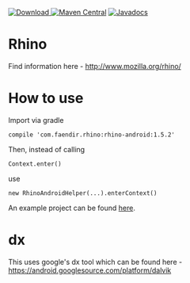 [![Download](https://api.bintray.com/packages/f43nd1r/maven/rhino-android/images/download.svg) ](https://bintray.com/f43nd1r/maven/rhino-android/_latestVersion)
[![Maven Central](https://img.shields.io/maven-central/v/com.faendir.rhino/rhino-android.svg?maxAge=2592000)](http://search.maven.org/#search%7Cga%7C1%7Ccom.faendir.rhino)
[![Javadocs](http://www.javadoc.io/badge/com.faendir.rhino/rhino-android.svg)](http://www.javadoc.io/doc/com.faendir.rhino/rhino-android)

# Rhino
Find information here - http://www.mozilla.org/rhino/

# How to use

Import via gradle
```
compile 'com.faendir.rhino:rhino-android:1.5.2'
```

Then, instead of calling 
```
Context.enter()
```
use
```
new RhinoAndroidHelper(...).enterContext()
```

An example project can be found [here](https://github.com/F43nd1r/rhino-android-example).

# dx
This uses google's dx tool which can be found here - <https://android.googlesource.com/platform/dalvik>
